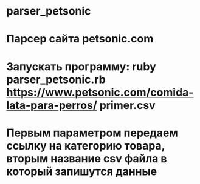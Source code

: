 # parser_petsonic
# Парсер сайта petsonic.com
# Запускать программу: ruby parser_petsonic.rb https://www.petsonic.com/comida-lata-para-perros/ primer.csv
# Первым параметром передаем ссылку на категорию товара, вторым название csv файла в который запишутся данные
